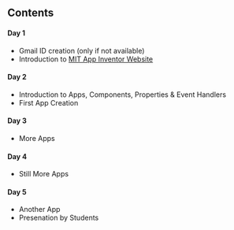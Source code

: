## Contents
#### Day 1
* Gmail ID creation (only if not available)
* Introduction to [MIT App Inventor Website](ai2.appinventor.mit.edu)

#### Day 2
* Introduction to Apps, Components, Properties & Event Handlers
* First App Creation

#### Day 3
* More Apps

#### Day 4
* Still More Apps

#### Day 5
* Another App
* Presenation by Students
